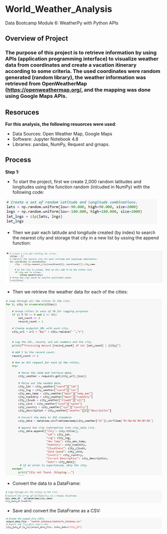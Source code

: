 # World_Weather_Analysis

Data Bootcamp Module 6: WeatherPy with Python APIs
## Overview of Project

### The purpose of this project is to retrieve information by using APIs (application programming interface) to visualize weather data from coordinates and create a vacation itinerary according to some criteria. The used coordinates were random generated (random library), the weather information was retrieved from OpenWeatherMap (https://openweathermap.org/, and the mapping was done using Google Maps APIs.

## Resoruces
**For this analysis, the following resuorces were used**:
- Data Sources: Open Weather Map, Google Maps
- Software: Jupyter Notebook 4.8
- Libraries: pandas, NumPy, Request and gmaps.

## Process

**Step 1:**

- To start the project, first we create 2,000 random latitudes and longitudes using the function random (inlcuded in NumPy) with the following code:

![This is an image](https://github.com/HansFeddersen/World_Weather_Analysis/blob/main/more/setp1/Random_coordinates_generator.png)

- Then we pair each latitude and longitude created (by index) to search the nearest city and storage that city in a new list by ussing the append function:

![This is an image](https://github.com/HansFeddersen/World_Weather_Analysis/blob/main/more/setp1/Nearest_city_coordinates.png)

- Then we retrieve the weather data for each of the cities: 

![This is an image](https://github.com/HansFeddersen/World_Weather_Analysis/blob/main/more/setp1/Retrieve_weather_data.png)

- Convert the data to a DataFrame:

![This is an image](https://github.com/HansFeddersen/World_Weather_Analysis/blob/main/more/setp1/Convert_to_DataFrame.png)

- Save and convert the DataFrame as a CSV:

![This is an image](https://github.com/HansFeddersen/World_Weather_Analysis/blob/main/more/setp1/Convert_to_CSV.png)
